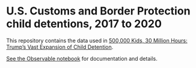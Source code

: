 # U.S. Customs and Border Protection child detentions, 2017 to 2020

This repository contains the data used in [500,000 Kids, 30 Million Hours: Trump’s Vast Expansion of Child Detention](https://www.themarshallproject.org/2020/10/30/500-000-kids-30-million-hours-trump-s-vast-expansion-of-child-detention). 

[See the Observable notebook](https://observablehq.com/@themarshallproject/cbp-child-detentions-2017-to-2020) for documentation and details.